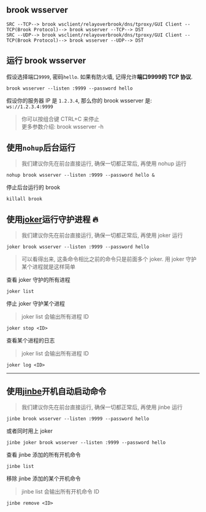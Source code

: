 ## brook wsserver

```
SRC --TCP--> brook wsclient/relayoverbrook/dns/tproxy/GUI Client --TCP(Brook Protocol)--> brook wsserver --TCP--> DST
SRC --UDP--> brook wsclient/relayoverbrook/dns/tproxy/GUI Client --TCP(Brook Protocol)--> brook wsserver --UDP--> DST
```

## 运行 brook wsserver

假设选择端口`9999`, 密码`hello`. 如果有防火墙, 记得允许**端口9999的 TCP 协议**.

```
brook wsserver --listen :9999 --password hello
```

假设你的服务器 IP 是 `1.2.3.4`, 那么你的 brook wsserver 是: `ws://1.2.3.4:9999`

> 你可以按组合键 CTRL+C 来停止<br/>
> 更多参数介绍: brook wsserver -h

## 使用`nohup`后台运行

> 我们建议你先在前台直接运行, 确保一切都正常后, 再使用 nohup 运行

```
nohup brook wsserver --listen :9999 --password hello &
```

停止后台运行的 brook

```
killall brook
```

## 使用[joker](https://github.com/txthinking/joker)运行守护进程 🔥

> 我们建议你先在前台直接运行, 确保一切都正常后, 再使用 joker 运行

```
joker brook wsserver --listen :9999 --password hello
```

> 可以看得出来, 这条命令相比之前的命令只是前面多个 joker. 用 joker 守护某个进程就是这样简单

查看 joker 守护的所有进程

```
joker list
```

停止 joker 守护某个进程

> joker list 会输出所有进程 ID

```
joker stop <ID>
```

查看某个进程的日志

> joker list 会输出所有进程 ID

```
joker log <ID>
```

---

## 使用[jinbe](https://github.com/txthinking/jinbe)开机自动启动命令

> 我们建议你先在前台直接运行, 确保一切都正常后, 再使用 jinbe 运行

```
jinbe brook wsserver --listen :9999 --password hello
```

或者同时用上 joker

```
jinbe joker brook wsserver --listen :9999 --password hello
```

查看 jinbe 添加的所有开机命令

```
jinbe list
```

移除 jinbe 添加的某个开机命令

> jinbe list 会输出所有开机命令 ID

```
jinbe remove <ID>
```
